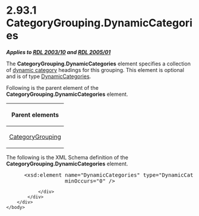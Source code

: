 <html dir="LTR" xmlns:mshelp="http://msdn.microsoft.com/mshelp" xmlns:ddue="http://ddue.schemas.microsoft.com/authoring/2003/5" xmlns:xlink="http://www.w3.org/1999/xlink" xmlns:tool="http://www.microsoft.com/tooltip">
    <head>
        <meta http-equiv="Content-Type" content="text/html; CHARSET=utf-8"></meta>
        <meta name="save" content="history"></meta>
        <title>2.93.1 CategoryGrouping.DynamicCategories</title>
        <xml>
            <mshelp:toctitle title="2.93.1 CategoryGrouping.DynamicCategories"></mshelp:toctitle>
            <mshelp:rltitle title="[MS-RDL]: CategoryGrouping.DynamicCategories"></mshelp:rltitle>
            <mshelp:keyword index="A" term="76d2e10d-8f8c-4afb-9339-f9eefe0cc7b5"></mshelp:keyword>
            <mshelp:attr name="DCSext.ContentType" value="open specification"></mshelp:attr>
            <mshelp:attr name="AssetID" value="76d2e10d-8f8c-4afb-9339-f9eefe0cc7b5"></mshelp:attr>
            <mshelp:attr name="TopicType" value="kbRef"></mshelp:attr>
            <mshelp:attr name="DCSext.Title" value="[MS-RDL]: CategoryGrouping.DynamicCategories" />
        </xml>
    </head>
    <body>
        <div id="header">
            <h1 class="heading">2.93.1 CategoryGrouping.DynamicCategories</h1>
        </div>
        <div id="mainSection">
            <div id="mainBody">
                <div id="allHistory" class="saveHistory"></div>
                <div id="sectionSection0" class="section" name="collapseableSection">
                    

<p><b><i>Applies to </i></b><a href="a7e2ad00-07c8-4f6d-80ab-3ad55df7b233.html"><b><i>RDL 2003/10</i></b></a><b>
<i>and </i></b><a href="3ebe2912-4958-4832-b391-cad1f5e13338.html"><b><i>RDL 2005/01</i></b></a></p>

<p>The <b>CategoryGrouping.DynamicCategories</b> element
specifies a collection of <a href="b2482b3f-74ab-4ca8-a9e5-c07955011743.html#gt_46c12f2b-0857-4bea-a04e-890b0e6e84d6">dynamic
category</a> headings for this grouping. This element is optional and is of
type <a href="10266228-504d-486d-ab42-fe7e9af3ee2a.html">DynamicCategories</a>.</p>

<p>Following is the parent element of the <b>CategoryGrouping.DynamicCategories</b>
element.</p>

<table>
 <thead>
  <tr>
   <th>
   <p>Parent elements</p>
   </th>
  </tr>
 </thead>
 <tr>
  <td>
  <p><a href="d7700c56-4b08-4c2c-a5c3-e4acee14b5f9.html">CategoryGrouping</a></p>
  </td>
 </tr>
</table>

<p>The following is the XML Schema definition of the <b>CategoryGrouping.DynamicCategories</b>
element.</p>

<dl>
<dd>
<div><pre> &lt;xsd:element name=&quot;DynamicCategories&quot; type=&quot;DynamicCategoriesType&quot; 
              minOccurs=&quot;0&quot; /&gt;
</pre></div>
</dd></dl>


                </div>
            </div>
        </div>
    </body>
</html>